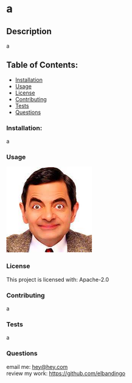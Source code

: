 # a
## Description    
a
## Table of Contents:
* [Installation](#installation)
* [Usage](#usage)
* [License](#license)
* [Contributing](#contributing)
* [Tests](#tests)
* [Questions](#questions)
### Installation:
a
### Usage
![usage tutorial](assets/images/image.jpg)
### License
This project is licensed with:
Apache-2.0
### Contributing
a
### Tests
a
### Questions
email me: hey@hey.com<br />
review my work: https://github.com/elbandingo
